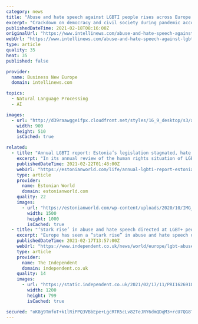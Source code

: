 ```yaml
---
category: news
title: "Abuse and hate speech against LGBTI people rises across Europe and Central Asia"
excerpt: "Crackdown on democracy and civil society during pandemic accompanied by increase in hate speech by politicians finds ILGA-Europe report."
publishedDateTime: 2021-02-18T08:16:00Z
originalUrl: "https://www.intellinews.com/abuse-and-hate-speech-against-lgbti-people-rises-across-europe-and-central-asia-203283/"
webUrl: "https://www.intellinews.com/abuse-and-hate-speech-against-lgbti-people-rises-across-europe-and-central-asia-203283/"
type: article
quality: 35
heat: 35
published: false

provider:
  name: Business New Europe
  domain: intellinews.com

topics:
  - Natural Language Processing
  - AI

images:
  - url: "http://d39raawggeifpx.cloudfront.net/styles/16_9_desktop/s3/articleimages/Rainbow_flag_breeze_Cropped-2.jpg"
    width: 900
    height: 510
    isCached: true

related:
  - title: "Annual LGBTI report: Estonia’s legislation stagnated, hate speech on a rise"
    excerpt: "In its annual review of the human rights situation of LGBTI people in Europe and Central Asia, ILGA-Europe, an advocacy group, listed Estonia with the countries that have seen a rise in hate speech and where same-sex partnership registration or marriage rights legislation has stagnated."
    publishedDateTime: 2021-02-22T01:48:00Z
    webUrl: "https://estonianworld.com/life/annual-lgbti-report-estonias-legislation-stagnated-hate-speech-on-a-rise/"
    type: article
    provider:
      name: Estonian World
      domain: estonianworld.com
    quality: 22
    images:
      - url: "https://estonianworld.com/wp-content/uploads/2020/10/IMG_7784.jpg"
        width: 1500
        height: 1000
        isCached: true
  - title: "‘Stark rise’ in abuse and hate speech directed at LGBT+ people across Europe, report warns"
    excerpt: "Europe has seen a “stark rise” in abuse and hate speech directed at LGBT+ people over the last year, a campaign group has warned. ILGA-Europe said in its annual report that progress which human rights advocates had taken for granted was now “increasingly fragile”."
    publishedDateTime: 2021-02-17T13:57:00Z
    webUrl: "https://www.independent.co.uk/news/world/europe/lgbt-abuse-hate-europe-ilga-b1803383.html"
    type: article
    provider:
      name: The Independent
      domain: independent.co.uk
    quality: 14
    images:
      - url: "https://static.independent.co.uk/2021/02/17/11/PRI162691807.jpg?width=1200&auto=webp&quality=75"
        width: 1200
        height: 799
        isCached: true

secured: "oK8g9TmfoT+k1lRiPPQ3VBbEpe+LgcRTR5cLv82TeJRY6dmQDqM3+rcU7QG8TSzakGolBJIT7Aqqn8z882CXeGCRgFpVMLUP4ekG71UYeWDWvduZhhF/Lv0vV2+KVIR+vOsMuBRdyH34bUSePYcJY8jeJr8WTDJ0lJjmbEYGefz2zoNpxD7mKFO8LITYURiGwVQLy00q2/TCHO9W74k0Wzt2DfVvls3Q+rdeL1+JMcByNhKiJXRkTNqKbCuOdSnWgowPkc8VOQHxbF+stNYiooh7+KgbC4uLeVPGb9D8O3PTVC5U4fbgXLghTvA66FvHGumJ27yZwdYXxvc7nNyvAC0lfB3+dPgwlAKq56wKw5E=;bHg3eOAb6mDm/Avh2mn4qA=="
---
```


